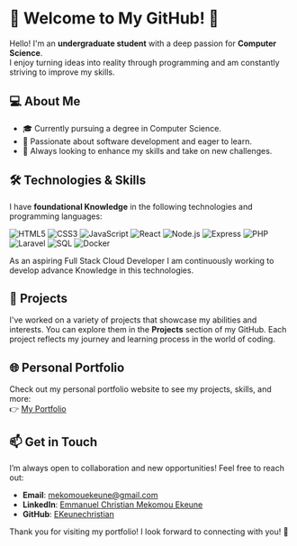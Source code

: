 # 🌟 Welcome to My GitHub! 🌟

Hello! I'm an **undergraduate student** with a deep passion for **Computer Science**.<br>
I enjoy turning ideas into reality through programming and am constantly striving to improve my skills.

## 💻 About Me

- 🎓 Currently pursuing a degree in Computer Science.<br>
- 🚀 Passionate about software development and eager to learn.<br>
- 🌱 Always looking to enhance my skills and take on new challenges.

## 🛠️ Technologies & Skills

I have **foundational Knowledge** in the following technologies and programming languages:



 ![HTML5](https://img.shields.io/badge/HTML5-E34F26?style=flat&logo=html5&logoColor=white) 
 ![CSS3](https://img.shields.io/badge/CSS3-1572B6?style=flat&logo=css3&logoColor=white) 
 ![JavaScript](https://img.shields.io/badge/JavaScript-F7DF1E?style=flat&logo=javascript&logoColor=black) 
 ![React](https://img.shields.io/badge/React-61DAFB?style=flat&logo=react&logoColor=black)
 ![Node.js](https://img.shields.io/badge/Node.js-8CC84B?style=flat&logo=nodedotjs&logoColor=white) 
 ![Express](https://img.shields.io/badge/Express-404D59?style=flat&logo=express&logoColor=white) 
 ![PHP](https://img.shields.io/badge/PHP-777BB4?style=flat&logo=php&logoColor=white) 
 ![Laravel](https://img.shields.io/badge/Laravel-EF3E30?style=flat&logo=laravel&logoColor=white) 
 ![SQL](https://img.shields.io/badge/SQL-4479A1?style=flat&logo=postgresql&logoColor=white) 
 ![Docker](https://img.shields.io/badge/Docker-2496ED?style=flat&logo=docker&logoColor=white) 

As an aspiring Full Stack Cloud Developer I am continuously working to develop advance Knowledge in this technologies.

## 📁 Projects

I've worked on a variety of projects that showcase my abilities and interests. You can explore them in the **Projects** section of my GitHub. Each project reflects my journey and learning process in the world of coding.

## 🌐 Personal Portfolio

Check out my personal portfolio website to see my projects, skills, and more:<br>
👉 [My Portfolio](https://Ekeunechristian/My-portfolio-website.github.io)

## 📫 Get in Touch

I’m always open to collaboration and new opportunities! Feel free to reach out:

- **Email**: [mekomouekeune@gmail.com](mailto:mekomouekeune@gmail.com)<br>
- **LinkedIn**: [Emmanuel Christian Mekomou Ekeune](https://www.linkedin.com/in/emmanuel-christian-mekomou-ekeune-012002250/)<br>
- **GitHub**: [EKeunechristian](https://github.com/Ekeunechristian)

Thank you for visiting my portfolio! I look forward to connecting with you! 🚀
